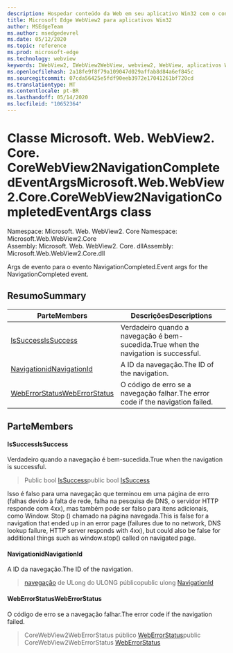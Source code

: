 ```yaml
---
description: Hospedar conteúdo da Web em seu aplicativo Win32 com o controle WebView2 do Microsoft Edge
title: Microsoft Edge WebView2 para aplicativos Win32
author: MSEdgeTeam
ms.author: msedgedevrel
ms.date: 05/12/2020
ms.topic: reference
ms.prod: microsoft-edge
ms.technology: webview
keywords: IWebView2, IWebView2WebView, webview2, WebView, aplicativos Win32, Win32, Edge, ICoreWebView2, ICoreWebView2Controller, controle do navegador, HTML Edge
ms.openlocfilehash: 2a18fe9f8f79a109047d029affab8d84a6ef845c
ms.sourcegitcommit: 07cda56425e5fdf90eeb3972e17041261bf720cd
ms.translationtype: MT
ms.contentlocale: pt-BR
ms.lasthandoff: 05/14/2020
ms.locfileid: "10652364"
---
```

# <span data-ttu-id="7fae2-104">Classe Microsoft. Web. WebView2. Core. CoreWebView2NavigationCompletedEventArgs</span><span class="sxs-lookup"><span data-stu-id="7fae2-104">Microsoft.Web.WebView2.Core.CoreWebView2NavigationCompletedEventArgs class</span></span> 

<span data-ttu-id="7fae2-105">Namespace: Microsoft. Web. WebView2. Core </span><span class="sxs-lookup"><span data-stu-id="7fae2-105">Namespace: Microsoft.Web.WebView2.Core</span></span>\
<span data-ttu-id="7fae2-106">Assembly: Microsoft. Web. WebView2. Core. dll</span><span class="sxs-lookup"><span data-stu-id="7fae2-106">Assembly: Microsoft.Web.WebView2.Core.dll</span></span>

<span data-ttu-id="7fae2-107">Args de evento para o evento NavigationCompleted.</span><span class="sxs-lookup"><span data-stu-id="7fae2-107">Event args for the NavigationCompleted event.</span></span>

## <span data-ttu-id="7fae2-108">Resumo</span><span class="sxs-lookup"><span data-stu-id="7fae2-108">Summary</span></span>

 <span data-ttu-id="7fae2-109">Parte</span><span class="sxs-lookup"><span data-stu-id="7fae2-109">Members</span></span>                        | <span data-ttu-id="7fae2-110">Descrições</span><span class="sxs-lookup"><span data-stu-id="7fae2-110">Descriptions</span></span>
--------------------------------|---------------------------------------------
[<span data-ttu-id="7fae2-111">IsSuccess</span><span class="sxs-lookup"><span data-stu-id="7fae2-111">IsSuccess</span></span>](#issuccess) | <span data-ttu-id="7fae2-112">Verdadeiro quando a navegação é bem-sucedida.</span><span class="sxs-lookup"><span data-stu-id="7fae2-112">True when the navigation is successful.</span></span>
[<span data-ttu-id="7fae2-113">Navigationid</span><span class="sxs-lookup"><span data-stu-id="7fae2-113">NavigationId</span></span>](#navigationid) | <span data-ttu-id="7fae2-114">A ID da navegação.</span><span class="sxs-lookup"><span data-stu-id="7fae2-114">The ID of the navigation.</span></span>
[<span data-ttu-id="7fae2-115">WebErrorStatus</span><span class="sxs-lookup"><span data-stu-id="7fae2-115">WebErrorStatus</span></span>](#weberrorstatus) | <span data-ttu-id="7fae2-116">O código de erro se a navegação falhar.</span><span class="sxs-lookup"><span data-stu-id="7fae2-116">The error code if the navigation failed.</span></span>

## <span data-ttu-id="7fae2-117">Parte</span><span class="sxs-lookup"><span data-stu-id="7fae2-117">Members</span></span>

#### <span data-ttu-id="7fae2-118">IsSuccess</span><span class="sxs-lookup"><span data-stu-id="7fae2-118">IsSuccess</span></span> 

<span data-ttu-id="7fae2-119">Verdadeiro quando a navegação é bem-sucedida.</span><span class="sxs-lookup"><span data-stu-id="7fae2-119">True when the navigation is successful.</span></span>

> <span data-ttu-id="7fae2-120">Public bool [IsSuccess](#issuccess)</span><span class="sxs-lookup"><span data-stu-id="7fae2-120">public bool [IsSuccess](#issuccess)</span></span>

<span data-ttu-id="7fae2-121">Isso é falso para uma navegação que terminou em uma página de erro (falhas devido à falta de rede, falha na pesquisa de DNS, o servidor HTTP responde com 4xx), mas também pode ser falso para itens adicionais, como Window. Stop () chamado na página navegada.</span><span class="sxs-lookup"><span data-stu-id="7fae2-121">This is false for a navigation that ended up in an error page (failures due to no network, DNS lookup failure, HTTP server responds with 4xx), but could also be false for additional things such as window.stop() called on navigated page.</span></span>

#### <span data-ttu-id="7fae2-122">Navigationid</span><span class="sxs-lookup"><span data-stu-id="7fae2-122">NavigationId</span></span> 

<span data-ttu-id="7fae2-123">A ID da navegação.</span><span class="sxs-lookup"><span data-stu-id="7fae2-123">The ID of the navigation.</span></span>

> <span data-ttu-id="7fae2-124">[navegação](#navigationid) de ULong do ULONG público</span><span class="sxs-lookup"><span data-stu-id="7fae2-124">public ulong [NavigationId](#navigationid)</span></span>

#### <span data-ttu-id="7fae2-125">WebErrorStatus</span><span class="sxs-lookup"><span data-stu-id="7fae2-125">WebErrorStatus</span></span> 

<span data-ttu-id="7fae2-126">O código de erro se a navegação falhar.</span><span class="sxs-lookup"><span data-stu-id="7fae2-126">The error code if the navigation failed.</span></span>

> <span data-ttu-id="7fae2-127">CoreWebView2WebErrorStatus público [WebErrorStatus](#weberrorstatus)</span><span class="sxs-lookup"><span data-stu-id="7fae2-127">public CoreWebView2WebErrorStatus [WebErrorStatus](#weberrorstatus)</span></span>

